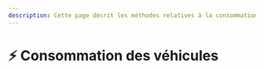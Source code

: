 ```yaml
---
description: Cette page décrit les méthodes relatives à la consommation des véhicules
---
```


# ⚡ Consommation des véhicules

##

